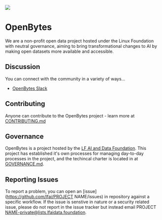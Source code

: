 
![](https://us-tutu.s3.us-west-1.amazonaws.com/company-website/OpenBytes/Mobile/logo.png)

# OpenBytes

We are a non-profit open data project hosted under the Linux Foundation with neutral governance, aiming to bring transformational changes to AI by making open datasets more available and accessible.

## Discussion

You can connect with the community in a variety of ways...


- [OpenBytes Slack](https://openbytes.slack.com/join/shared_invite/zt-xmlybz36-kc7SnQnmrIyz1m79oOu6pg#/shared-invite/email)

## Contributing
Anyone can contribute to the OpenBytes project - learn more at [CONTRIBUTING.md](CONTRIBUTING.md)

## Governance
OpenBytes is a project hosted by the [LF AI and Data Foundation](https://lfaidata.foundation). This project has established it's own processes for managing day-to-day processes in the project, and the techincal charter is located in at [GOVERNANCE.md](GOVERNANCE.md).

## Reporting Issues
To report a problem, you can open an [issue](https://github.com/lfai/PROJECT NAME/issues) in repository against a specific workflow. If the issue is senstive in nature or a security related issue, please do not report in the issue tracker but instead email PROJECT NAME-private@lists.lfaidata.foundation.
